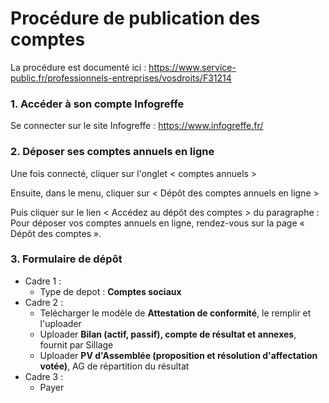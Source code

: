 # Procédure de publication des comptes

La procédure est documenté ici : https://www.service-public.fr/professionnels-entreprises/vosdroits/F31214

### 1. Accéder à son compte Infogreffe

Se connecter sur le site Infogreffe : https://www.infogreffe.fr/

### 2. Déposer ses comptes annuels en ligne

Une fois connecté, cliquer sur l'onglet < comptes annuels >

Ensuite, dans le menu, cliquer sur < Dépôt des comptes annuels en ligne >

Puis cliquer sur le lien <  Accédez au dépôt des comptes > du paragraphe : Pour déposer vos comptes annuels en ligne, rendez-vous sur la page « Dépôt des comptes ».

### 3. Formulaire de dépôt

* Cadre 1 :
    * Type de depot : **Comptes sociaux**
* Cadre 2 :
    * Telécharger le modèle de **Attestation de conformité**, le remplir et l'uploader
    * Uploader **Bilan (actif, passif), compte de résultat et annexes**, fournit par Sillage
    * Uploader **PV d'Assemblée (proposition et résolution d'affectation votée)**, AG de répartition du résultat
* Cadre 3 :
    * Payer
